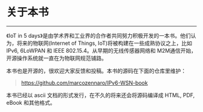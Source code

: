 # 关于本书

----------


  《IoT in 5 days》是由学术界和工业界的合作者共同努力积极开发的一本书。他们认为，将来的物联网(Internet of Things, IoT)将被构建在一些成熟协议之上，比如IPv6, 6LoWPAN 和 IEEE 802.15.4。从早期的无线传感器网络和 M2M通信开始，开源操作系统就一直在为物联网规范铺路。

本书也是开源的，很欢迎大家反馈和投稿。本书的源码在下面的仓库里维护：

> https://github.com/marcozennaro/IPv6-WSN-book

本书已经以 ascii 文档的形式发行，在不久的将来还会将源码编译成 HTML, PDF, eBook 和其他格式。